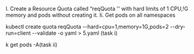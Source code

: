   I. Create a Resource Quota called “reqQuota '' with hard limits of 1 CPU,!G memory and  pods without creating it.
Ii. Get pods on all namespaces

kubectl create quota reqQuota --hard=cpu=1,memory=1G,pods=2 --dry-run=client --validate -o yaml > 5.yaml (task i)

k get pods -A(task ii)